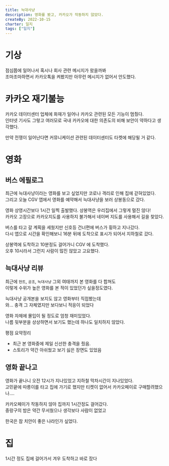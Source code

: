 ```yaml
---
title: 늑대사냥
description: 영화를 봤고, 카카오가 작동하지 않았다.
createBy: 2022-10-15
charter: 일지
tags: ["일지"]
---
```


# 기상

점심쯤에 일어나서 혹시나 회사 관련 메시지가 왔을까봐  
조마조마하면서 카카오톡을 켜봤지만 아무런 메시지가 없어서 안도했다.

# 카카오 재기불능

카카오 데이터센터 업체에 화재가 일어나 카카오 관련된 모든 기능이 멈췄다.  
인터넷 기사도 그렇고 여러모로 국내 카카오에 대한 의존도의 비해 보안이 약하다고 생각했다.

만약 전쟁이 일어난다면 커뮤니케이션 관련된 데이터센터도 타켓에 해당될 거 같다.

# 영화

## 버스 에필로그

최근에 늑대사냥이라는 영화를 보고 싶었지만 코로나 격리로 인해 집에 갇혀있었다.  
그리고 오늘 CGV 앱에서 영화를 예약해서 늑대사냥을 보러 상봉동으로 갔다.

영화 상영시간보다 1시간 일찍 출발했다. 상봉역은 우리집에서 그렇게 멀진 않다!  
카카오 고장으로 카카오지도를 사용하지 불가해서 네이버 지도를 사용해서 길을 찾았다.

버스를 타고 갈 계획을 세웠지만 신호등 건너편에 버스가 휭하고 지나갔다.  
다시 앱으로 시간을 확인해보니 16분 뒤에 도착으로 표시가 되어서 지하철로 갔다.

상봉역에 도착하고 10분정도 걸어가니 CGV 에 도착했다.  
오후 10시라서 그런지 사람이 많진 않았고 고요했다.

## 늑대사냥 리뷰

최근에 `헌트`, `공조`, `늑대사냥` 그외 여태까지 본 영화를 다 합쳐도  
이렇게 수위가 높은 영화를 본 적이 있었던가 싶을정도였다.

늑대사냥 공개본을 보지도 않고 영화부터 직접봤는데  
와... 충격 그 자체였지만 보다보니 적응이 되었다

영화 자체에 몰입이 될 정도로 엄청 재미있었다.  
나름 뒷부분을 상상하면서 보기도 했는데 하나도 일치하지 않았다.

평점 요약정리

-   최근 본 영화중에 제일 신선한 충격을 줬음.
-   스토리가 약간 아쉬웠고 보기 싫은 장면도 있었음

## 영화 끝나고

영화가 끝나니 오전 12시가 지나있었고 지하철 막차시간이 지나있었다.  
고민끝에 따릉이를 타고 집에 가기로 했지만 티켓이 없어서 카카오페이로 구매할려했으나....

카카오페이가 작동하지 않아 집까지 1시간정도 걸어갔다.  
중랑구의 밤은 약간 무서웠으나 생각보다 사람이 없었고

한국은 참 치안이 좋은 나라인가 싶었다.

# 집

1시간 정도 집에 걸어가서 겨우 도착하고 바로 잤다
